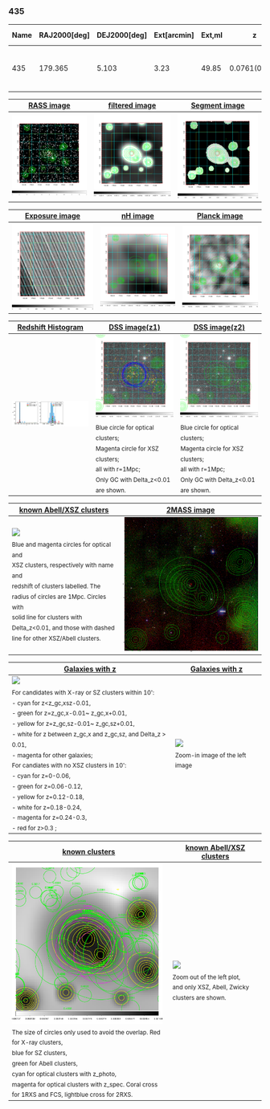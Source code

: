 <div STYLE="page-break-after: always;"></div>

### 435

|Name|RAJ2000[deg]|DEJ2000[deg] |Ext[arcmin]| Ext,ml | z | z_src| C|GC(XSZ,Delta_z<0.01)| GC(OPT,Delta_z<0.01)|GC| R_sig[arcmin] | R500[arcmin] | R500[Mpc]| CRsig[c/s] | CR500[c/s] |L500[1E44 erg/s]|F500[1E-12 erg/s/cm^2]| M500[1E14 Msun]|Tx[keV]|Cnt_sig|Beta|Rc[arcmin]|Comment|Alias|
|---|---|---|---|---|---|------|---|--------|---------|----------|---|---|---|---|---|---|---|---|---|---|---|---|---|---|
|435| 179.365| 5.103| 3.23| 49.85| 0.0761(0.005)| z1, z_xsz| B| L03, MCXC| A, N, RM, W| A, F20, L03, MCXC, N, W| 12.700| 9.323| 0.807| 0.220(0.032)| 0.211(0.031)| 0.573(0.057)| 4.034(0.402)| 1.61(0.08)| 2.94(0.09)| 94.1| 0.813(-0.156+0.129)| 6.161(-1.451+1.111)| -| k400|

|[RASS image](../image/435/435_img.pdf)|[filtered image](../image/435/435_fil.pdf)|[Segment image](../image/435/435_seg.pdf)|
|-------------------|--------------------|-------------------|
| <img src="../image/435/435_img.png" width="300">  | <img src="../image/435/435_fil.png" width="300">   | <img src="../image/435/435_seg.png" width="300">  |

|[Exposure image](../image/435/435_mex.pdf)| [nH image](../image/435/435_nh.pdf)| [Planck image](../image/435/435_p.pdf)|
|-------------------|--------------------|-------------------|
|<img src="../image/435/435_mex.png" width="300">   | <img src="../image/435/435_nh.png" width="300">    | <img src="../image/435/435_p.png" width="300"> |

|[Redshift Histogram](../image/435/435_zg.pdf) | [DSS image(z1)](../image/435/435_dss_z1.pdf)      |  [DSS image(z2)](../image/435/435_dss_z2.pdf)    |
|-------------------|--------------------|-------------------|
|<img src="../image/435/435_zg.png" width="300"> |<img src="../image/435/435_dss_z1.png" width="300"> <sub><br>Blue circle for optical clusters; <br>Magenta circle for XSZ clusters; <br>all with r=1Mpc; <br>Only GC with Delta_z<0.01 are shown. </sub>| <img src="../image/435/435_dss_z2.png" width="300"><sub><br>Blue circle for optical clusters; <br>Magenta circle for XSZ clusters; <br>all with r=1Mpc; <br>Only GC with Delta_z<0.01 are shown. </sub> |

|[known Abell/XSZ clusters](../image/435/435_m.pdf) | [2MASS image](../image/435/435_2mass.pdf)      |
|-------------------|-------------------|
|<img src=../image/435/435_m.png width="300"> <br><sub>Blue and magenta circles for optical and <br>XSZ clusters, respectively with name and <br>redshift of clusters labelled. The <br>radius of circles are 1Mpc. Circles with <br>solid line for clusters with <br>Delta_z<0.01, and those with dashed <br>line for other XSZ/Abell clusters.        </sub>|<img src="../image/435/435_2mass.png" width="300">  |

|[Galaxies with z](../image/435/435_opt_ned.pdf) |[Galaxies with z](../image/435/435_opt_ned_zoom.pdf) |
|-------------------|-------------------|
| <img src=../image/435/435_opt_ned.png width="300"> <br><sub> For candidates with X-ray or SZ clusters within 10': <br> - cyan for z<z_gc,xsz-0.01, <br> - green for z=z_gc,x-0.01~ z_gc,x+0.01, <br> - yellow for z=z_gc,sz-0.01~ z_gc,sz+0.01, <br> - white for z between z_gc,x and z_gc,sz, and Delta_z > 0.01, <br> - magenta for other galaxies; <br>For candiates with no XSZ clusters in 10': <br> - cyan for z=0-0.06, <br> - green for z=0.06-0.12, <br> - yellow for z=0.12-0.18, <br> - white for z=0.18-0.24, <br> - magenta for z=0.24-0.3, <br> - red for z>0.3 ;  </sub>|<img src=../image/435/435_opt_ned_zoom.png width="300">  <br><sub> Zoom-in image of the left image</sub>|

|[known clusters](../image/435/435_gc.pdf) |[known Abell/XSZ clusters](../image/435/435_gc_large.pdf) |
|-------------------|-------------------|
| <img src=../image/435/435_gc.png width="300"> <br><sub> The size of circles only used to avoid the overlap. Red for X-ray clusters, <br> blue for SZ clusters, <br> green for Abell clusters, <br> cyan for optical clusters with z_photo, <br> magenta for optical clusters with z_spec. Coral cross for 1RXS and FCS, lightblue cross for 2RXS. </sub>|<img src=../image/435/435_gc_large.png width="300"> <br><sub> Zoom out of the left plot, <br> and only XSZ, Abell, Zwicky clusters are shown. </sub> |



